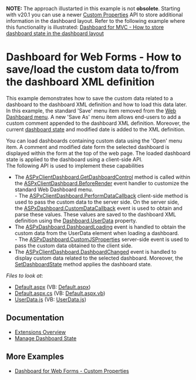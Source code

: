 **NOTE:** The approach illustarted in this example is not **obsolete**. Starting with v20.1 you can use a newer [Custom Properties](https://docs.devexpress.com/Dashboard/401702/web-dashboard/ui-elements-and-customization/create-custom-properties) API to store additional information in the dashboard layout. Refer to the following example where this functionality is illustrated: [Dashboard for MVC - How to store dashboard state in the dashboard layout](https://github.com/DevExpress-Examples/mvc-dashboard-custom-properties-state)

# Dashboard for Web Forms - How to save/load the custom data to/from the dashboard XML definition

<p>This example demonstrates how to save the custom data related to a dashboard to the dashboard XML definition and how to load this data later. In this example, the standard 'Save' menu item removed from the <a href="https://documentation.devexpress.com/#Dashboard/CustomDocument117444">Web Dashboard menu</a>. A new 'Save As' menu item allows end-users to add a custom comment appended to the dashboard XML definition. Moreover, the current <a href="https://documentation.devexpress.com/#Dashboard/CustomDocument118733">dashboard state</a> and modified date is added to the XML definition. </p>
<p>You can load dashboards containing custom data using the 'Open' menu item. A comment and modified date form the selected dashboard is displayed within the form at the top of the web page. The loaded dashboard state is applied to the dashboard using a client-side API.<br>The following API is used to implement these capabilities

* The <a href="https://documentation.devexpress.com/#Dashboard/DevExpressDashboardWebScriptsASPxClientDashboard_GetDashboardControltopic">ASPxClientDashboard.GetDashboardControl</a> method is called within the <a href="https://documentation.devexpress.com/#Dashboard/DevExpressDashboardWebScriptsASPxClientDashboard_BeforeRendertopic">ASPxClientDashboard.BeforeRender</a> event handler to customize the standard Web Dashboard menu.<br>- The <a href="https://documentation.devexpress.com/#Dashboard/DevExpressDashboardWebScriptsASPxClientDashboard_PerformDataCallbacktopic">ASPxClientDashboard.PerformDataCallback</a> client-side method is used to pass the custom data to the server side. On the server side, the <a href="https://documentation.devexpress.com/#Dashboard/DevExpressDashboardWebASPxDashboard_CustomDataCallbacktopic">ASPxDashboard.CustomDataCallback</a> event is used to obtain and parse these values. These values are saved to the dashboard XML definition using the <a href="https://documentation.devexpress.com/#Dashboard/DevExpressDashboardCommonDashboard_UserDatatopic">Dashboard.UserData</a> property.
* The <a href="https://documentation.devexpress.com/#Dashboard/DevExpressDashboardWebASPxDashboard_DashboardLoadingtopic">ASPxDashboard.DashboardLoading</a> event is handled to obtain the custom data from the UserData element when loading a dashboard.<br>- The <a href="https://documentation.devexpress.com/#Dashboard/DevExpressDashboardWebASPxDashboard_CustomJSPropertiestopic">ASPxDashboard.CustomJSProperties</a> server-side event is used to pass the custom data obtained to the client side.
* The <a href="https://documentation.devexpress.com/#Dashboard/DevExpressDashboardWebScriptsASPxClientDashboard_DashboardChangedtopic">ASPxClientDashboard.DashboardChanged</a> event is handled to display custom data related to the selected dashboard. Moreover, the <a href="https://documentation.devexpress.com/#Dashboard/DevExpressDashboardWebScriptsASPxClientDashboard_SetDashboardStatetopic">SetDashboardState</a> method applies the dashboard state.</p>

<!-- default file list -->
*Files to look at*:

* [Default.aspx](./CS/ASPxDashboard_UserData/Default.aspx) (VB: [Default.aspx](./VB/ASPxDashboard_UserData/Default.aspx))
* [Default.aspx.cs](./CS/ASPxDashboard_UserData/Default.aspx.cs) (VB: [Default.aspx.vb](./VB/ASPxDashboard_UserData/Default.aspx.vb))
* [UserData.js](./CS/ASPxDashboard_UserData/Scripts/UserData.js) (VB: [UserData.js](./VB/ASPxDashboard_UserData/Scripts/UserData.js))
<!-- default file list end -->

## Documentation

- [Extensions Overview](https://docs.devexpress.com/Dashboard/117543/web-dashboard/ui-elements-and-customization/extensions-overview)
- [Manage Dashboard State](https://docs.devexpress.com/Dashboard/118733/web-dashboard/aspnet-web-forms-dashboard-control/manage-dashboard-state?p=netframework)

## More Examples

- [Dashboard for Web Forms - Custom Properties](https://github.com/DevExpress-Examples/asp-net-web-forms-dashboard-custom-properties-sample)
